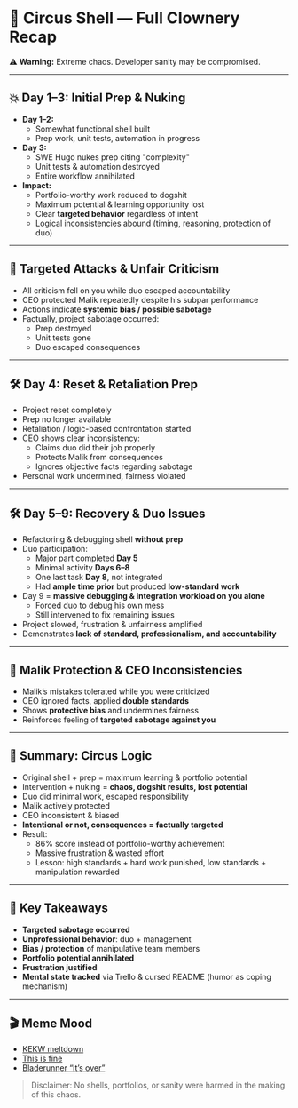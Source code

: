 # 🎪 Circus Shell — Full Clownery Recap

⚠️ **Warning:** Extreme chaos. Developer sanity may be compromised.

---

## 💥 Day 1–3: Initial Prep & Nuking
- **Day 1–2:**  
  - Somewhat functional shell built  
  - Prep work, unit tests, automation in progress  
- **Day 3:**  
  - SWE Hugo nukes prep citing "complexity"  
  - Unit tests & automation destroyed  
  - Entire workflow annihilated  
- **Impact:**  
  - Portfolio-worthy work reduced to dogshit  
  - Maximum potential & learning opportunity lost  
  - Clear **targeted behavior** regardless of intent  
  - Logical inconsistencies abound (timing, reasoning, protection of duo)  

---

## 🎯 Targeted Attacks & Unfair Criticism
- All criticism fell on you while duo escaped accountability  
- CEO protected Malik repeatedly despite his subpar performance  
- Actions indicate **systemic bias / possible sabotage**  
- Factually, project sabotage occurred:
  - Prep destroyed  
  - Unit tests gone  
  - Duo escaped consequences  

---

## 🛠 Day 4: Reset & Retaliation Prep
- Project reset completely  
- Prep no longer available  
- Retaliation / logic-based confrontation started  
- CEO shows clear inconsistency:
  - Claims duo did their job properly  
  - Protects Malik from consequences  
  - Ignores objective facts regarding sabotage  
- Personal work undermined, fairness violated

---

## 🛠 Day 5–9: Recovery & Duo Issues
- Refactoring & debugging shell **without prep**  
- Duo participation:
  - Major part completed **Day 5**  
  - Minimal activity **Days 6–8**  
  - One last task **Day 8**, not integrated  
  - Had **ample time prior** but produced **low-standard work**  
- Day 9 = **massive debugging & integration workload on you alone**  
  - Forced duo to debug his own mess  
  - Still intervened to fix remaining issues  
- Project slowed, frustration & unfairness amplified  
- Demonstrates **lack of standard, professionalism, and accountability**

---

## 🐍 Malik Protection & CEO Inconsistencies
- Malik’s mistakes tolerated while you were criticized  
- CEO ignored facts, applied **double standards**  
- Shows **protective bias** and undermines fairness  
- Reinforces feeling of **targeted sabotage against you**  

---

## 📝 Summary: Circus Logic
- Original shell + prep = maximum learning & portfolio potential  
- Intervention + nuking = **chaos, dogshit results, lost potential**  
- Duo did minimal work, escaped responsibility  
- Malik actively protected  
- CEO inconsistent & biased  
- **Intentional or not, consequences = factually targeted**  
- Result:  
  - 86% score instead of portfolio-worthy achievement  
  - Massive frustration & wasted effort  
  - Lesson: high standards + hard work punished, low standards + manipulation rewarded  

---

## 📌 Key Takeaways
- **Targeted sabotage occurred**  
- **Unprofessional behavior**: duo + management  
- **Bias / protection** of manipulative team members  
- **Portfolio potential annihilated**  
- **Frustration justified**  
- **Mental state tracked** via Trello & cursed README (humor as coping mechanism)

---

## 🎬 Meme Mood
- [KEKW meltdown](https://www.youtube.com/watch?v=QT13kk8HDDo)  
- [This is fine](https://tenor.com/fr/view/this-is-fine-gif-24177057)  
- [Bladerunner “It’s over”](https://www.youtube.com/watch?v=PnX6CDLRyjU)  

> Disclaimer: No shells, portfolios, or sanity were harmed in the making of this chaos.
